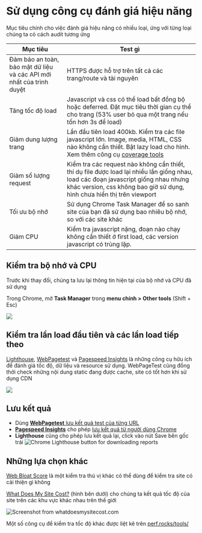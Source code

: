 # Sử dụng công cụ đánh giá hiệu năng

Mục tiêu chính cho việc đánh giá hiệu năng có nhiều loại, ứng với từng loại chúng ta có cách audit tương ứng

| Mục tiêu  | Test gì  |
|---|---|
| Đảm bảo an toàn, bảo mật dữ liệu và các API mới nhất của trình duyệt  | HTTPS được hỗ trợ trên tất cả các trang/route và tài nguyên  |
| Tăng tốc độ load  | Javascript và css có thể load bất đồng bộ hoặc deferred. Đặt mục tiêu thời gian cụ thể cho trang (53% user bỏ qua một trang nếu tốn hơn 3s để load)  |
| Giảm dung lượng trang  | Lần đầu tiên load 400kb. Kiểm tra các file javascript lớn. Image, media, HTML, CSS nào không cần thiết. Bật lazy load cho hình. Xem thêm công cụ [coverage tools](https://developers.google.com/web/updates/2017/04/devtools-release-notes#coverage)  |
| Giảm số lượng request  | Kiểm tra các request nào không cần thiết, thí dụ file được load lại nhiều lần giống nhau, load các đoạn javascript giống nhau nhưng khác version, css không bao giờ sử dụng, hình chưa hiển thị trên viewport  |
| Tối ưu bộ nhớ  | Sử dụng Chrome Task Manager để so sanh site của bạn đã sử dụng bao nhiêu bộ nhớ, so với các site khác  |
| Giảm CPU | Kiểm tra javascript nặng, đoạn nào chạy không cần thiết ở first load, các version javascript có trùng lặp.  |

## Kiểm tra bộ nhớ và CPU

Trước khi thay đổi, chúng ta lưu lại thông tin hiện tại của bộ nhớ và CPU đã sử dụng

Trong Chrome, mở **Task Manager** trong **menu chính > Other tools** (Shift + Esc)

![](https://developers.google.com/web/fundamentals/performance/audit/images/task-manager.png)

## Kiểm tra lần load đầu tiên và các lần load tiếp theo

[Lighthouse](https://developers.google.com/web/tools/lighthouse/), [WebPagetest](https://www.webpagetest.org/easy) và [Pagespeed Insights](https://developers.google.com/speed/pagespeed/insights/) là những công cụ hữu ích để đánh giá tốc độ, dữ liệu và resource sử dụng. WebPageTest cũng đồng thời check những nội dung static đang được cache, site có tốt hơn khi sử dụng CDN

![](https://developers.google.com/web/fundamentals/performance/audit/images/lighthouse-download-1000.png)

## Lưu kết quả

- Dùng [**WebPagetest** lưu kết quả test của từng URL](https://www.webpagetest.org/result/170428_NW_cc5afd75a2041f7e09984f33e4a4ae14/)
- [**Pagespeed Insights**](https://developers.google.com/speed/pagespeed/insights) cho phép [lưu kết quả từ người dùng Chrome](https://webmasters.googleblog.com/2018/01/real-world-data-in-pagespeed-insights.html?m=1)
- **Lighthouse** cũng cho phép lưu kết quả lại, click vào nút Save bên gốc trái
![Chrome Lighthouse button for downloading reports](https://developers.google.com/web/fundamentals/performance/audit/images/lighthouse-download-1000.png)


## Những lựa chọn khác

[Web Bloat Score](http://www.webbloatscore.com/) là một kiểm tra thú vị khác có thể dùng để kiểm tra site có cải thiện gì không

[What Does My Site Cost?](https://whatdoesmysitecost.com/test/170427_KK_6aecf8c8a21c22e9f59b2b65e8371569#gniCost) (hình bên dưới) cho chúng ta kết quả tốc độ của site trên các khu vực khác nhau trên thế giới

![Screenshot from whatdoesmysitecost.com](https://developers.google.com/web/fundamentals/performance/audit/images/site-cost.png)

Một số công cụ để kiểm tra tốc độ khác được liệt kê trên [perf.rocks/tools/](https://perf.rocks/tools/)
